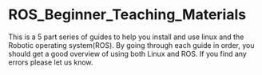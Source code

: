 # ROS_Beginner_Teaching_Materials
This is a 5 part series of guides to help you install and use linux and the Robotic operating system(ROS). By going through each guide in order, you should get a good overview of using both Linux and ROS. If you find any errors please let us know.
